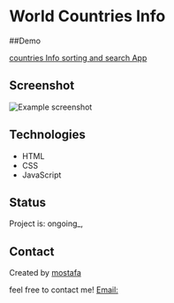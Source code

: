 # World Countries Info

##Demo

[countries Info sorting and search App](https://mostafain.github.io/countriesInfo_miniProject/countriesInfoIndex.html)

## Screenshot

![Example screenshot](countriesInfo.gif)

## Technologies

- HTML
- CSS
- JavaScript

## Status

Project is: ongoing_,


## Contact

Created by [mostafa](https://mostafaportfolio.netlify.com) 

feel free to contact me!
[Email:](mostafa2015se@gmail.com)
